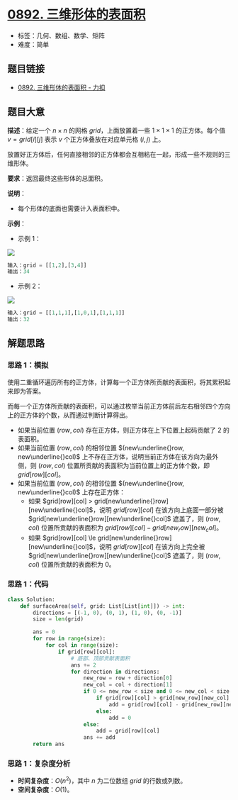 # [0892. 三维形体的表面积](https://leetcode.cn/problems/surface-area-of-3d-shapes/)

- 标签：几何、数组、数学、矩阵
- 难度：简单

## 题目链接

- [0892. 三维形体的表面积 - 力扣](https://leetcode.cn/problems/surface-area-of-3d-shapes/)

## 题目大意

**描述**：给定一个 $n \times n$ 的网格 $grid$，上面放置着一些 $1 \times 1 \times 1$ 的正方体。每个值 $v = grid[i][j]$ 表示 $v$ 个正方体叠放在对应单元格 $(i, j)$ 上。

放置好正方体后，任何直接相邻的正方体都会互相粘在一起，形成一些不规则的三维形体。

**要求**：返回最终这些形体的总面积。

**说明**：

- 每个形体的底面也需要计入表面积中。

**示例**：

- 示例 1：

![](https://assets.leetcode.com/uploads/2021/01/08/tmp-grid2.jpg)

```python
输入：grid = [[1,2],[3,4]]
输出：34
```

- 示例 2：

![](https://assets.leetcode.com/uploads/2021/01/08/tmp-grid4.jpg)

```python
输入：grid = [[1,1,1],[1,0,1],[1,1,1]]
输出：32
```

## 解题思路

### 思路 1：模拟

使用二重循环遍历所有的正方体，计算每一个正方体所贡献的表面积，将其累积起来即为答案。

而每一个正方体所贡献的表面积，可以通过枚举当前正方体前后左右相邻四个方向上的正方体的个数，从而通过判断计算得出。

- 如果当前位置 $(row, col)$ 存在正方体，则正方体在上下位置上起码贡献了 $2$ 的表面积。
- 如果当前位置 $(row, col)$ 的相邻位置 $(new\underline{}row, new\underline{}col)$ 上不存在正方体，说明当前正方体在该方向为最外侧，则 $(row, col)$ 位置所贡献的表面积为当前位置上的正方体个数，即 $grid[row][col]$。
- 如果当前位置 $(row, col)$ 的相邻位置 $(new\underline{}row, new\underline{}col)$ 上存在正方体：
	- 如果 $grid[row][col] > grid[new\underline{}row][new\underline{}col]$，说明 $grid[row][col]$ 在该方向上底面一部分被 $grid[new\underline{}row][new\underline{}col]$ 遮盖了，则 $(row, col)$ 位置所贡献的表面积为 $grid[row][col] - grid[new_row][new_col]$。
	- 如果 $grid[row][col] \le grid[new\underline{}row][new\underline{}col]$，说明 $grid[row][col]$ 在该方向上完全被 $grid[new\underline{}row][new\underline{}col]$ 遮盖了，则 $(row, col)$ 位置所贡献的表面积为 $0$。

### 思路 1：代码

```Python
class Solution:
    def surfaceArea(self, grid: List[List[int]]) -> int:
        directions = [(-1, 0), (0, 1), (1, 0), (0, -1)]
        size = len(grid)

        ans = 0
        for row in range(size):
            for col in range(size):
                if grid[row][col]:
                    # 底部、顶部贡献表面积
                    ans += 2
                    for direction in directions:
                        new_row = row + direction[0]
                        new_col = col + direction[1]
                        if 0 <= new_row < size and 0 <= new_col < size:
                            if grid[row][col] > grid[new_row][new_col]:
                                add = grid[row][col] - grid[new_row][new_col]
                            else:
                                add = 0
                        else:
                            add = grid[row][col]
                        ans += add
        return ans
```

### 思路 1：复杂度分析

- **时间复杂度**：$O(n^2)$，其中 $n$ 为二位数组 $grid$ 的行数或列数。
- **空间复杂度**：$O(1)$。

